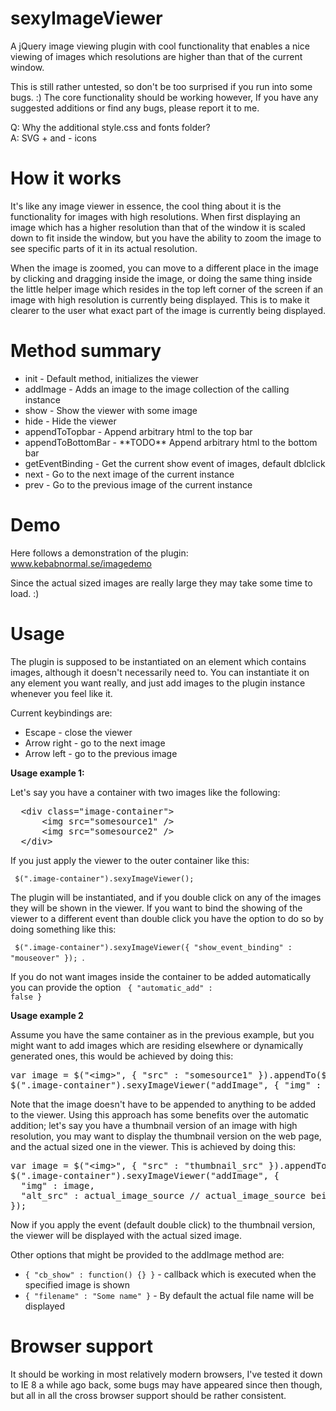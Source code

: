 sexyImageViewer
===============

A jQuery image viewing plugin with cool functionality that enables a nice viewing of images which resolutions are higher than that of the current window.

This is still rather untested, so don't be too surprised if you run into some bugs. :) The core functionality should be working however, If you have any suggested additions
or find any bugs, please report it to me.

Q: Why the additional style.css and fonts folder?<br>
A: SVG + and - icons 

How it works
======
It's like any image viewer in essence, the cool thing about it is the functionality for images with high resolutions.
When first displaying an image which has a higher resolution than that of the window it is scaled down to fit inside the window, but you have the ability to zoom the image to see specific parts of it in its actual resolution. 

When the image is zoomed, you can move to a different place in the image by clicking and dragging inside the image, or doing the same thing inside the little helper image which resides in the top left corner of the screen if an image with high resolution is currently being displayed.
This is to make it clearer to the user what exact part of the image is currently being displayed.

Method summary
=========
<ul>
<li>init - Default method, initializes the viewer</li>
<li>addImage - Adds an image to the image collection of the calling instance</li>
<li>show - Show the viewer with some image</li>
<li>hide - Hide the viewer</li>
<li>appendToTopbar - Append arbitrary html to the top bar</li>
<li>appendToBottomBar - **TODO** Append arbitrary html to the bottom bar</li>
<li>getEventBinding - Get the current show event of images, default dblclick</li>
<li>next - Go to the next image of the current instance</li>
<li>prev - Go to the previous image of the current instance</li>
</ul>

Demo
=======
Here follows a demonstration of the plugin:
www.kebabnormal.se/imagedemo

Since the actual sized images are really large they may take some time to load. :)

Usage
======
The plugin is supposed to be instantiated on an element which contains images, although it doesn't necessarily need to. You can instantiate it on any element you want really, and just add images to the plugin instance whenever you feel like it.

Current keybindings are:
<ul>
<li>Escape - close the viewer</li>
<li>Arrow right - go to the next image</li>
<li>Arrow left - go to the previous image</li>
</ul>

<b>Usage example 1:</b>

Let's say you have a container with two images like the following:

<pre>
  &lt;div class="image-container"&gt;
      &lt;img src="somesource1" /&gt;
      &lt;img src="somesource2" /&gt;
  &lt;/div&gt;
</pre>

If you just apply the viewer to the outer container like this:

<code> $(".image-container").sexyImageViewer(); </code>

The plugin will be instantiated, and if you double click on any of the images they will be shown in the viewer.
If you want to bind the showing of the viewer to a different event than double click you have the option to do so by
doing something like this: 

<code> $(".image-container").sexyImageViewer({ "show_event_binding" : "mouseover" }); </code>.

If you do not want images inside the container to be added automatically you can provide the option <code> { "automatic_add" : false } </code>

<b>Usage example 2</b>

Assume you have the same container as in the previous example, but you might want to add images which are residing elsewhere
or dynamically generated ones, this would be achieved by doing this:

<pre>
var image = $("&lt;img&gt;", { "src" : "somesource1" }).appendTo($(".image-container")); // This could also be any image
$(".image-container").sexyImageViewer("addImage", { "img" : image });
</pre>

Note that the image doesn't have to be appended to anything to be added to the viewer. Using this approach has some benefits over
the automatic addition; let's say you have a thumbnail version of an image with high resolution, you may want to display the
thumbnail version on the web page, and the actual sized one in the viewer. This is achieved by doing this:

<pre>
var image = $("&lt;img&gt;", { "src" : "thumbnail_src" }).appendTo($(".image-container")); // This could also be any image
$(".image-container").sexyImageViewer("addImage", { 
  "img" : image,
  "alt_src" : actual_image_source // actual_image_source being the source of actual image, go figure
});
</pre>

Now if you apply the event (default double click) to the thumbnail version, the viewer will be displayed with the actual
sized image.

Other options that might be provided to the addImage method are:
<ul>
<li><code>{ "cb_show" : function() {} }</code> - callback which is executed when the specified image is shown</li>
<li><code>{ "filename" : "Some name" }</code> - By default the actual file name will be displayed
</ul>

Browser support
======
It should be working in most relatively modern browsers, I've tested it down to IE 8 a while ago back, some bugs may have
appeared since then though, but all in all the cross browser support should be rather consistent.
